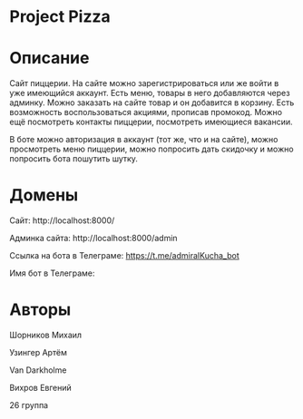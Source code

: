# Project Pizza
# Описание
Сайт пиццерии. На сайте можно зарегистрироваться или же войти в уже имеющийся аккаунт. Есть меню, товары в него добавляются через админку. Можно заказать на сайте товар и он добавится в корзину. Есть возможность воспользоваться акциями, прописав промокод. Можно ещё посмотреть контакты пиццерии, посмотреть имеющиеся вакансии. 

В боте можно авторизация в аккаунт (тот же, что и на сайте), можно просмотреть меню пиццерии, можно попросить дать скидочку и можно попросить бота пошутить шутку. 

# Домены
Сайт: http://localhost:8000/

Админка сайта: http://localhost:8000/admin

Ссылка на бота в Телеграме:  https://t.me/admiralKucha_bot

Имя бот в Телеграме: 
# Авторы

Шорников Михаил 

Узингер Артём

Van Darkholme

Вихров Евгений

26 группа
